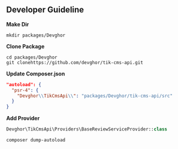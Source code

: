 ## Developer Guideline

**Make Dir**
```
mkdir packages/Devghor
```
**Clone Package**
```
cd packages/Devghor
git clonehttps://github.com/devghor/tik-cms-api.git 
```


**Update Composer.json**

```json
"autoload": {
  "psr-4": {
    "Devghor\\TikCmsApi\\": "packages/Devghor/tik-cms-api/src"
  }
}
```
**Add Provider**

```php
Devghor\TikCmsApi\Providers\BaseReviewServiceProvider::class
```
```
composer dump-autoload
```
